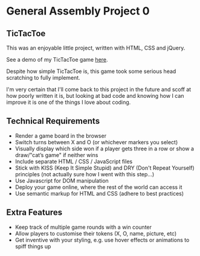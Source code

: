 # General Assembly Project 0
## TicTacToe
This was an enjoyable little project, written with HTML, CSS and jQuery.

See a demo of my TicTacToe game [here](https://jyeharry.github.io/project0/).

Despite how simple TicTacToe is, this game took some serious head scratching to fully implement.

I'm very certain that I'll come back to this project in the future and scoff at how poorly written it is, but looking at bad code and knowing how I can improve it is one of the things I love about coding.

## Technical Requirements
- Render a game board in the browser
- Switch turns between X and O (or whichever markers you select)
- Visually display which side won if a player gets three in a row or show a draw/"cat’s game" if neither wins
- Include separate HTML / CSS / JavaScript files
- Stick with KISS (Keep It Simple Stupid) and DRY (Don't Repeat Yourself) principles (not actually sure how I went with this step...)
- Use Javascript for DOM manipulation
- Deploy your game online, where the rest of the world can access it
- Use semantic markup for HTML and CSS (adhere to best practices)

## Extra Features
- Keep track of multiple game rounds with a win counter
- Allow players to customise their tokens (X, O, name, picture, etc)
- Get inventive with your styling, e.g. use hover effects or animations to spiff things up
